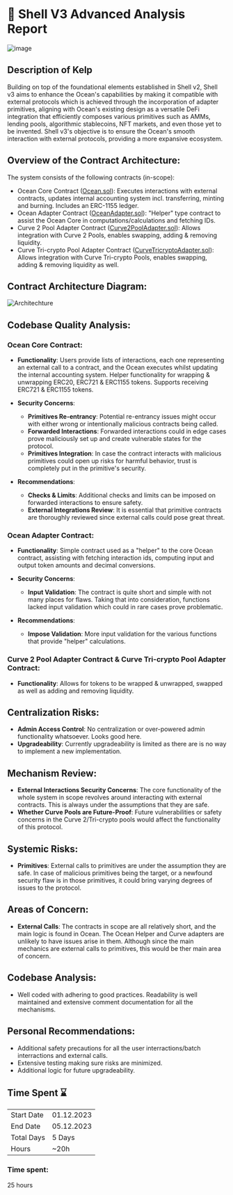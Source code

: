 # 🐚 Shell V3 Advanced Analysis Report

![image](https://gist.github.com/assets/58657666/78ee6728-3da9-42ad-ad18-1d8c2dc8e240)


## Description of Kelp
Building on top of the foundational elements established in Shell v2, Shell v3 aims to enhance the Ocean's capabilities by making it compatible with external protocols which is achieved through the incorporation of adapter primitives, aligning with Ocean's existing design as a versatile DeFi integration that efficiently composes various primitives such as AMMs, lending pools, algorithmic stablecoins, NFT markets, and even those yet to be invented. Shell v3's objective is to ensure the Ocean's smooth interaction with external protocols, providing a more expansive ecosystem.

## Overview of the Contract Architecture:
The system consists of the following contracts (in-scope):

- Ocean Core Contract ([Ocean.sol](https://github.com/code-423n4/2023-11-shellprotocol/blob/main/src/ocean/Ocean.sol)): Executes interactions with external contracts, updates internal accounting system incl. transferring, minting and burning. Includes an ERC-1155 ledger.
- Ocean Adapter Contract ([OceanAdapter.sol](https://github.com/code-423n4/2023-11-shellprotocol/blob/main/src/adapters/OceanAdapter.sol)): "Helper" type contract to assist the Ocean Core in computations/calculations and fetching IDs.
- Curve 2 Pool Adapter Contract ([Curve2PoolAdapter.sol](https://github.com/code-423n4/2023-11-shellprotocol/blob/main/src/adapters/Curve2PoolAdapter.sol)): Allows integration with Curve 2 Pools, enables swapping, adding & removing liquidity.
- Curve Tri-crypto Pool Adapter Contract ([CurveTricryptoAdapter.sol](https://github.com/code-423n4/2023-11-shellprotocol/blob/main/src/adapters/CurveTricryptoAdapter.sol)): Allows integration with Curve Tri-crypto Pools, enables swapping, adding & removing liquidity as well.

## Contract Architecture Diagram:
![Architechture](https://gist.github.com/assets/58657666/c391f158-f1d4-410a-a34f-8d6741ab5f24)
## Codebase Quality Analysis:

### Ocean Core Contract:
- **Functionality**: Users provide lists of interactions, each one representing an external call to a contract, and the Ocean executes whilst updating the internal accounting system. Helper functionality for wrapping & unwrapping ERC20, ERC721 & ERC1155 tokens. Supports receiving ERC721 & ERC1155 tokens.
- **Security Concerns**:
    - **Primitives Re-entrancy**: Potential re-entrancy issues might occur with either wrong or intentionally malicious contracts being called.
    - **Forwarded Interactions**: Forwarded interactions could in edge cases prove maliciously set up and create vulnerable states for the protocol.
    - **Primitives Integration**: In case the contract interacts with malicious primitives could open up risks for harmful behavior, trust is completely put in the primitive's security.

- **Recommendations**:
    - **Checks & Limits**: Additional checks and limits can be imposed on forwarded interactions to ensure safety.
    - **External Integrations Review**: It is essential that primitive contracts are thoroughly reviewed since external calls could pose great threat.

### Ocean Adapter Contract:
- **Functionality**: Simple contract used as a "helper" to the core Ocean contract, assisting with fetching interaction ids, computing input and output token amounts and decimal conversions.
- **Security Concerns**:
    - **Input Validation**: The contract is quite short and simple with not many places for flaws. Taking that into consideration, functions lacked input validation which could in rare cases prove problematic.

- **Recommendations**:
    - **Impose Validation**: More input validation for the various functions that provide "helper" calculations.  

### Curve 2 Pool Adapter Contract & Curve Tri-crypto Pool Adapter Contract:
- **Functionality**: Allows for tokens to be wrapped & unwrapped, swapped as well as adding and removing liquidity.

## Centralization Risks:
- **Admin Access Control**: No centralization or over-powered admin functionality whatsoever. Looks good here.
- **Upgradeability**: Currently upgradeability is limited as there are is no way to implement a new implementation.
## Mechanism Review:
- **External Interactions Security Concerns**: The core functionality of the whole system in scope revolves around interacting with external contracts. This is always under the assumptions that they are safe. 
- **Whether Curve Pools are Future-Proof**: Future vulnerabilities or safety concerns in the Curve 2/Tri-crypto pools would affect the functionality of this protocol.
## Systemic Risks:
- **Primitives**: External calls to primitives are under the assumption they are safe. In case of malicious primitives being the target, or a newfound security flaw is in those primitives, it could bring varying degrees of issues to the protocol.
## Areas of Concern:
- **External Calls**: The contracts in scope are all relatively short, and the main logic is found in Ocean. The Ocean Helper and Curve adapters are unlikely to have issues arise in them. Although since the main mechanics are external calls to primitives, this would be ther main area of concern.
## Codebase Analysis:
- Well coded with adhering to good practices. Readability is well maintained and extensive comment documentation for all the mechanisms.
## Personal Recommendations:
- Additional safety precautions for all the user interractions/batch interractions and external calls.
- Extensive testing making sure risks are minimized.
- Additional logic for future upgradeability.

## Time Spent ⌛

|            |            |
|------------|------------|
| Start Date | 01.12.2023 |
| End Date   | 05.12.2023 |
| Total Days | 5 Days     |
| Hours      | ~20h       |

### Time spent:
25 hours